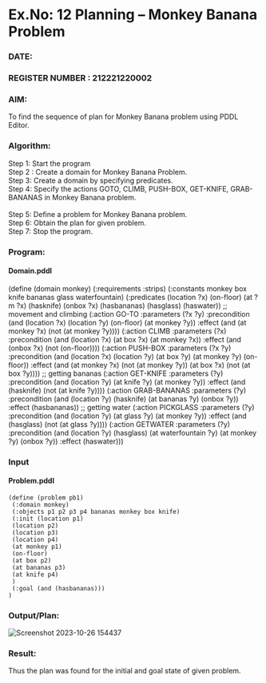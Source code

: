 # Ex.No: 12  Planning –  Monkey Banana Problem
### DATE:                                                                            
### REGISTER NUMBER : 212221220002
### AIM: 
To find the sequence of plan for Monkey Banana problem using PDDL Editor.
###  Algorithm:
Step 1:  Start the program <br> 
Step 2 : Create a domain for Monkey Banana Problem. <br> 
Step 3:  Create a domain by specifying predicates. <br> 
Step 4: Specify the actions GOTO, CLIMB, PUSH-BOX, GET-KNIFE, GRAB-BANANAS in Monkey Banana problem.<br>  
Step 5:   Define a problem for Monkey Banana problem.<br> 
Step 6:  Obtain the plan for given problem.<br> 
Step 7: Stop the program.<br> 
### Program:
#### Domain.pddl
(define (domain monkey) 
 (:requirements :strips) 
 (:constants monkey box knife bananas glass waterfountain) 
 (:predicates (location ?x) 
 (on-floor) 
 (at ?m ?x) 
 (hasknife) 
 (onbox ?x) 
 (hasbananas) 
 (hasglass) 
 (haswater)) 
 ;; movement and climbing 
 (:action GO-TO 
 :parameters (?x ?y) 
 :precondition (and (location ?x) (location ?y) (on-floor) (at monkey ?y)) 
 :effect (and (at monkey ?x) (not (at monkey ?y)))) 
 (:action CLIMB 
 :parameters (?x) 
 :precondition (and (location ?x) (at box ?x) (at monkey ?x)) 
 :effect (and (onbox ?x) (not (on-floor)))) 
 (:action PUSH-BOX 
 :parameters (?x ?y) 
 :precondition (and (location ?x) (location ?y) (at box ?y) (at monkey ?y) 
 (on-floor)) 
 :effect (and (at monkey ?x) (not (at monkey ?y)) 
 (at box ?x) (not (at box ?y)))) 
 ;; getting bananas 
 (:action GET-KNIFE 
 :parameters (?y) 
 :precondition (and (location ?y) (at knife ?y) (at monkey ?y)) 
 :effect (and (hasknife) (not (at knife ?y)))) 
 (:action GRAB-BANANAS 
 :parameters (?y) 
 :precondition (and (location ?y) (hasknife) 
 (at bananas ?y) (onbox ?y)) 
 :effect (hasbananas)) 
 ;; getting water 
 (:action PICKGLASS 
 :parameters (?y) 
 :precondition (and (location ?y) (at glass ?y) (at monkey ?y)) 
 :effect (and (hasglass) (not (at glass ?y)))) 
 (:action GETWATER 
 :parameters (?y) 
 :precondition (and (location ?y) (hasglass) 
 (at waterfountain ?y) 
 (at monkey ?y) 
 (onbox ?y)) 
 :effect (haswater)))

### Input
#### Problem.pddl
```
(define (problem pb1) 
 (:domain monkey) 
 (:objects p1 p2 p3 p4 bananas monkey box knife) 
 (:init (location p1) 
 (location p2) 
 (location p3) 
 (location p4) 
 (at monkey p1) 
 (on-floor) 
 (at box p2) 
 (at bananas p3) 
 (at knife p4) 
 ) 
 (:goal (and (hasbananas))) 
) 
```

### Output/Plan:

![Screenshot 2023-10-26 154437](https://github.com/Aishwarya-TM/AI_Lab_2023-24/assets/127846109/d802115e-a1d1-40e1-8bc7-298e83a6eafe)

### Result:
Thus the plan was found for the initial and goal state of given problem.
